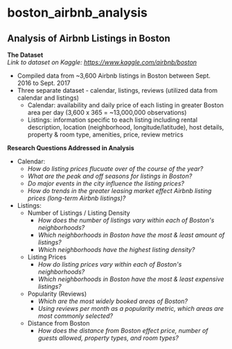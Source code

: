 # boston_airbnb_analysis
## Analysis of Airbnb Listings in Boston ##  
**The Dataset**  
_Link to dataset on Kaggle: https://www.kaggle.com/airbnb/boston_  
- Compiled data from ~3,600 Airbnb listings in Boston between Sept. 2016 to Sept. 2017  
- Three separate dataset - calendar, listings, reviews (utilized data from calendar and listings)  
	- Calendar: availability and daily price of each listing in greater Boston area per day (3,600 x 365 = ~13,000,000 observations)  
	- Listings: information specific to each listing including rental description, location (neighborhood, longitude/latitude), host details, property & room type, amenities, price, review metrics  

**Research Questions Addressed in Analysis**  
- Calendar:  
	- _How do listing prices flucuate over of the course of the year?_  
	- _What are the peak and off seasons for listings in Boston?_  
	- _Do major events in the city influence the listing prices?_  
	- _How do trends in the greater leasing market effect Airbnb listing prices (long-term Airbnb listings)?_  
- Listings:  
	- Number of Listings / Listing Density  
		- _How does the number of listings vary within each of Boston's neighborhoods?_  
		- _Which neighborhoods in Boston have the most & least amount of listings?_  
		- _Which neighborhoods have the highest listing density?_  
	- Listing Prices  
		- _How do listing prices vary within each of Boston's neighborhoods?_  
		- _Which neighborhoods in Boston have the most & least expensive listings?_  
	- Popularity (Reviews)  
		- _Which are the most widely booked areas of Boston?_  
		- _Using reviews per month as a popularity metric, which areas are most commonly selected?_  
	- Distance from Boston  
		- _How does the distance from Boston effect price, number of guests allowed, property types, and room types?_  

